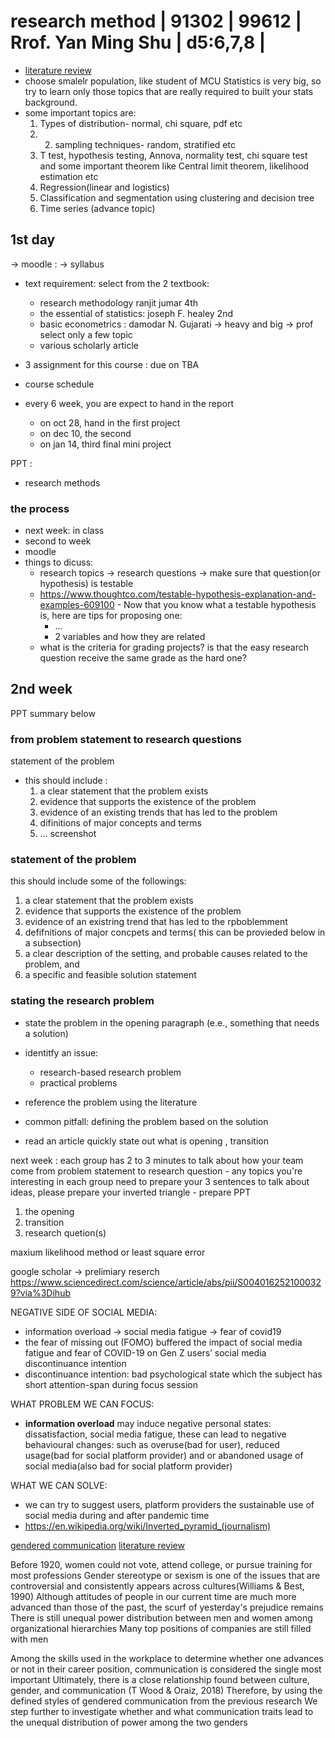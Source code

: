 # research method | 91302 | 99612 | Rrof. Yan Ming Shu | d5:6,7,8 |

- [literature review](literature-review)
- choose smalelr population, like student of MCU
  Statistics is very big, so try to learn only those topics that are really required to built your stats background.
- some important topics are:
  1. Types of distribution- normal, chi square, pdf etc
  2. 2. sampling techniques- random, stratified etc
  3. T test, hypothesis testing, Annova, normality test, chi square test and some important theorem like Central limit theorem, likelihood estimation etc
  4. Regression(linear and logistics)
  5. Classification and segmentation using clustering and decision tree
  6. Time series (advance topic)

## 1st day

-> moodle : -> syllabus

- text requirement: select from the 2 textbook:

  - research methodology ranjit jumar 4th
  - the essential of statistics: joseph F. healey 2nd
  - basic econometrics : damodar N. Gujarati -> heavy and big -> prof select only a few topic
  - various scholarly article

- 3 assignment for this course : due on TBA
- course schedule
- every 6 week, you are expect to hand in the report
  - on oct 28, hand in the first project
  - on dec 10, the second
  - on jan 14, third final mini project

PPT :

- research methods

### the process

- next week: in class
- second to week
- moodle
- things to dicuss:
  - research topics -> research questions -> make sure that question(or hypothesis) is testable
  - https://www.thoughtco.com/testable-hypothesis-explanation-and-examples-609100 - Now that you know what a testable hypothesis is, here are tips for proposing one:
    - ...
    - 2 variables and how they are related
  - what is the criteria for grading projects? is that the easy research question receive the same grade as the hard one?

## 2nd week

PPT summary below

### from problem statement to research questions

statement of the problem

- this should include :
  1. a clear statement that the problem exists
  2. evidence that supports the existence of the problem
  3. evidence of an existing trends that has led to the problem
  4. difinitions of major concepts and terms
  5. ... screenshot

### statement of the problem

this should include some of the followings:

1. a clear statement that the problem exists
2. evidence that supports the existence of the problem
3. evidence of an existring trend that has led to the rpboblemment
4. defifnitions of major concpets and terms( this can be provieded below in a subsection)
5. a clear description of the setting, and probable causes related to the problem, and
6. a specific and feasible solution statement

### stating the research problem

- state the problem in the opening paragraph (e.e., something that needs a solution)
- identitfy an issue:
  - research-based research problem
  - practical problems
- reference the problem using the literature

- common pitfall: defining the problem based on the solution
- read an article quickly state out what is opening , transition

next week : each group has 2 to 3 minutes to talk about how your team come from problem statement to research question - any topics you're interesting in each group need to prepare your 3 sentences to talk about ideas, please prepare your inverted triangle - prepare PPT

1. the opening
2. transition
3. research quetion(s)

maxium likelihood method or least square error

google scholar -> prelimiary reserch
https://www.sciencedirect.com/science/article/abs/pii/S0040162521000329?via%3Dihub

NEGATIVE SIDE OF SOCIAL MEDIA:

- information overload -> social media fatigue -> fear of covid19
- the fear of missing out (FOMO) buffered the impact of social media fatigue and fear of COVID-19 on Gen Z users’ social media discontinuance intention
- discontinuance intention: bad psychological state which the subject has short attention-span during focus session

WHAT PROBLEM WE CAN FOCUS:

- **information overload** may induce negative personal states: dissatisfaction, social media fatigue, these can lead to negative behavioural changes: such as overuse(bad for user), reduced usage(bad for social platform provider) and or abandoned usage of social media(also bad for social platform provider)

WHAT WE CAN SOLVE:

- we can try to suggest users, platform providers the sustainable use of social media during and after pandemic time
- https://en.wikipedia.org/wiki/Inverted_pyramid_(journalism)

[gendered communication](gendered-communication)
[literature review](literature-review)

Before 1920, women could not vote, attend college, or pursue training for most professions
Gender stereotype or sexism is one of the issues that are controversial and consistently appears across cultures(Williams & Best, 1990)
Although attitudes of people in our current time are much more advanced than those of the past, the scurf of yesterday's prejudice remains
There is still unequal power distribution between men and women among organizational hierarchies
Many top positions of companies are still filled with men

Among the skills used in the workplace to determine whether one advances or not in their career position, communication is considered the single most important
Ultimately, there is a close relationship found between culture, gender, and communication (T Wood & Oraiz, 2018)
Therefore, by using the defined styles of gendered communication from the previous research
We step further to investigate whether and what communication traits lead to the unequal distribution of power among the two genders
